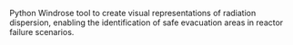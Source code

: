 Python Windrose tool to create visual representations of radiation dispersion, enabling the identification of safe evacuation areas in reactor failure scenarios.
